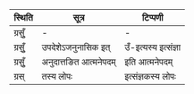 | स्थिति | सूत्र | टिप्पणी |
| ----- | ------- | ------ |
| ग्रसुँ॒ | - | - |
| ग्रसुँ॒ | उपदेशेऽजनुनासिक इत् | उँ-इत्यस्य इत्संज्ञा |
| ग्रसुँ॒ | अनुदात्तङित आत्मनेपदम् | इति आत्मनेपदम् |
| ग्रस् | तस्य लोपः | इत्संज्ञकस्य लोपः |
